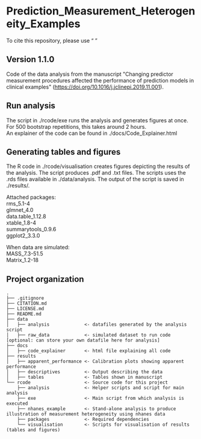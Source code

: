 # Prediction_Measurement_Heterogeneity_Examples

To cite this repository, please use “  ”

## Version 1.1.0
Code of the data analysis from the manuscript "Changing predictor measurement procedures affected the performance of prediction models in clinical examples" (https://doi.org/10.1016/j.jclinepi.2019.11.001).

## Run analysis
The script in ./rcode/exe runs the analysis and generates figures at once. For 500 bootstrap repetitions, this takes around 2 hours.  
An explainer of the code can be found in ./docs/Code_Explainer.html

## Generating tables and figures
The R code in ./rcode/visualisation creates figures depicting the results of the analysis. The script produces .pdf and .txt files. The scripts uses the .rds files available in ./data/analysis. The output of the script is saved in ./results/.

Attached packages:  
rms_5.1-4  
glmnet_4.0  
data.table_1.12.8  
xtable_1.8-4  
summarytools_0.9.6  
ggplot2_3.3.0  
   
When data are simulated:  
MASS_7.3-51.5   
Matrix_1.2-18  

## Project organization

```
.
├── .gitignore
├── CITATION.md
├── LICENSE.md
├── README.md
├── data
│   ├── analysis             <- datafiles generated by the analysis script
│   ├── raw_data             <- simulated dataset to run code [optional: can store your own datafile here for analysis]
├── docs
│   ├── code_explainer       <- html file explaining all code
├── results
│   ├── apparent_performance <- Calibration plots showing apparent performance
│   ├── descriptives         <- Output describing the data
│   ├── tables               <- Tables shown in manuscript
└── rcode                    <- Source code for this project
    ├── analysis             <- Helper scripts and script for main analysis
    ├── exe                  <- Main script from which analysis is executed
    ├── nhanes_example       <- Stand-alone analysis to produce illustration of measurement heterogeneity using nhanes data
    ├── packages             <- Required dependencies
    └── visualisation        <- Scripts for visualisation of results (tables and figures)




